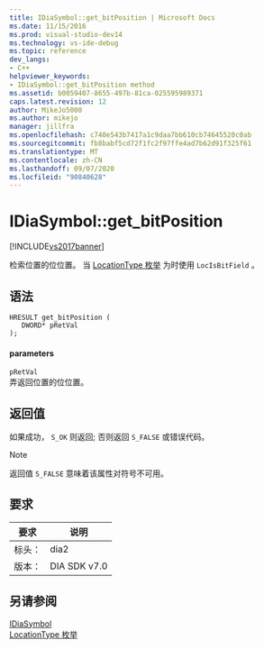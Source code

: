 ```yaml
---
title: IDiaSymbol::get_bitPosition | Microsoft Docs
ms.date: 11/15/2016
ms.prod: visual-studio-dev14
ms.technology: vs-ide-debug
ms.topic: reference
dev_langs:
- C++
helpviewer_keywords:
- IDiaSymbol::get_bitPosition method
ms.assetid: b0059407-8655-497b-81ca-025595989371
caps.latest.revision: 12
author: MikeJo5000
ms.author: mikejo
manager: jillfra
ms.openlocfilehash: c740e543b7417a1c9daa7bb610cb74645520c0ab
ms.sourcegitcommit: fb8babf5cd72f1fc2f97ffe4ad7b62d91f325f61
ms.translationtype: MT
ms.contentlocale: zh-CN
ms.lasthandoff: 09/07/2020
ms.locfileid: "90840628"
---
```

# <a name="idiasymbolget_bitposition"></a>IDiaSymbol::get_bitPosition
[!INCLUDE[vs2017banner](../../includes/vs2017banner.md)]

检索位置的位位置。 当 [LocationType 枚举](../../debugger/debug-interface-access/locationtype.md) 为时使用 `LocIsBitField` 。  
  
## <a name="syntax"></a>语法  
  
```cpp#  
HRESULT get_bitPosition (   
   DWORD* pRetVal  
);  
```  
  
#### <a name="parameters"></a>parameters  
 `pRetVal`  
 弄返回位置的位位置。  
  
## <a name="return-value"></a>返回值  
 如果成功， `S_OK` 则返回; 否则返回 `S_FALSE` 或错误代码。  
  
> [!NOTE]
> 返回值 `S_FALSE` 意味着该属性对符号不可用。  
  
## <a name="requirements"></a>要求  
  
|要求|说明|  
|-----------------|-----------------|  
|标头：|dia2|  
|版本：|DIA SDK v7.0|  
  
## <a name="see-also"></a>另请参阅  
 [IDiaSymbol](../../debugger/debug-interface-access/idiasymbol.md)   
 [LocationType 枚举](../../debugger/debug-interface-access/locationtype.md)
